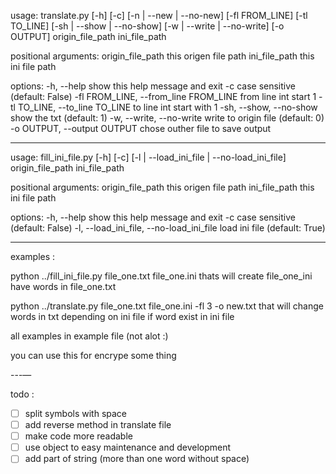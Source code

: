 usage: translate.py [-h] [-c] [-n | --new | --no-new] [-fl FROM_LINE] [-tl TO_LINE] [-sh | --show | --no-show]
                    [-w | --write | --no-write] [-o OUTPUT]
                    origin_file_path ini_file_path

positional arguments:
  origin_file_path      this origen file path
  ini_file_path         this ini file path

options:
  -h, --help            show this help message and exit
  -c                    case sensitive (default: False)
  -fl FROM_LINE, --from_line FROM_LINE
                        from line int start 1
  -tl TO_LINE, --to_line TO_LINE
                        to line int start with 1
  -sh, --show, --no-show
                        show the txt (default: 1)
  -w, --write, --no-write
                        write to origin file (default: 0)
  -o OUTPUT, --output OUTPUT
                        chose outher file to save output


--------------
usage: fill_ini_file.py [-h] [-c] [-l | --load_ini_file | --no-load_ini_file] origin_file_path ini_file_path

positional arguments:
  origin_file_path      this origen file path
  ini_file_path         this ini file path

options:
  -h, --help            show this help message and exit
  -c                    case sensitive (default: False)
  -l, --load_ini_file, --no-load_ini_file
                        load ini file (default: True)

 ---------------
 
 examples :
 
 python ../fill_ini_file.py file_one.txt file_one.ini 
 thats will create file_one_ini have words in file_one.txt
 
 python ../translate.py file_one.txt file_one.ini -fl 3 -o new.txt
 that will change words in txt depending on ini file if word exist in ini file
 
 all examples in example file (not alot :) 
  
 you can use this for encrype some thing 

---—

todo :
- [ ] split symbols with space
- [ ] add reverse method in translate file
- [ ] make code more readable
- [ ] use object to easy maintenance and development
- [ ] add part of string (more than one word without space)
